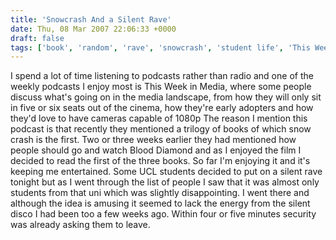 ```yaml
---
title: 'Snowcrash And a Silent Rave'
date: Thu, 08 Mar 2007 22:06:33 +0000
draft: false
tags: ['book', 'random', 'rave', 'snowcrash', 'student life', 'This Week In Media']
---
```


I spend a lot of time listening to podcasts rather than radio and one of the weekly podcasts I enjoy most is This Week in Media, where some people discuss what's going on in the media landscape, from how they will only sit in five or six seats out of the cinema, how they're early adopters and how they'd love to have cameras capable of 1080p The reason I mention this podcast is that recently they mentioned a trilogy of books of which snow crash is the first. Two or three weeks earlier they had mentioned how people should go and watch Blood Diamond and as I enjoyed the film I decided to read the first of the three books. So far I'm enjoying it and it's keeping me entertained. Some UCL students decided to put on a silent rave tonight but as I went through the list of people I saw that it was almost only students from that uni which was slightly disappointing. I went there and although the idea is amusing it seemed to lack the energy from the silent disco I had been too a few weeks ago. Within four or five minutes security was already asking them to leave.